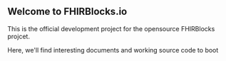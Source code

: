 ## Welcome to FHIRBlocks.io

This is the official development project for the opensource FHIRBlocks projcet.

Here, we'll find interesting documents and working source code to boot

